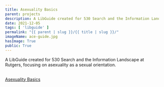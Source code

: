 ```yaml
---
title: Asexuality Basics
parent: projects
description: A LibGuide created for 530 Search and the Information Landscape at Rutgers
date: 2021-12-05
tags: [ 'libguide' ]
permalink: "{{ parent | slug }}/{{ title | slug }}/"
imageName: ace-guide.jpg
hasImage: True
public: True
---
```


A LibGuide created for 530 Search and the Information Landscape at Rutgers, focusing on asexuality as a sexual orientation.<br><br>

<!-- link styling not showing up -->
[Asexuality Basics](https://comminfo.libguides.com/530-91-asexuality-basics)
